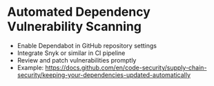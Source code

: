 # Automated Dependency Vulnerability Scanning

- Enable Dependabot in GitHub repository settings
- Integrate Snyk or similar in CI pipeline
- Review and patch vulnerabilities promptly
- Example: https://docs.github.com/en/code-security/supply-chain-security/keeping-your-dependencies-updated-automatically
